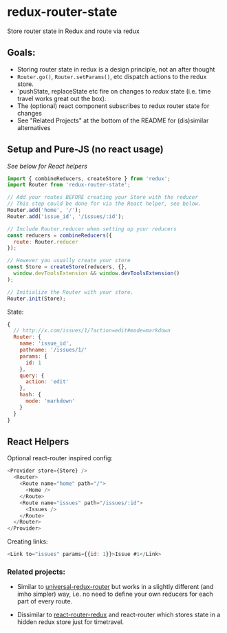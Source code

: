 # redux-router-state

Store router state in Redux and route via redux

## Goals:

* Storing router state in redux is a design principle, not an after thought
* `Router.go()`, `Router.setParams()`, etc dispatch actions to the redux store.
* `pushState, replaceState etc fire on changes to *redux* state (i.e. time travel works great out the box).
* The (optional) react <Router> component subscribes to redux router state for changes
* See "Related Projects" at the bottom of the README for (dis)similar alternatives

## Setup and Pure-JS (no react usage)

*See below for React helpers*

```js
import { combineReducers, createStore } from 'redux';
import Router from 'redux-router-state';

// Add your routes BEFORE creating your Store with the reducer
// This step could be done for via the React helper, see below.
Router.add('home', '/');
Router.add('issue_id', '/issues/:id');

// Include Router.reducer when setting up your reducers
const reducers = combineReducers({
  route: Router.reducer
});

// However you usually create your store
const Store = createStore(reducers, {},
  window.devToolsExtension && window.devToolsExtension()
);

// Initialize the Router with your store.
Router.init(Store);
```

State:

```js
{
  // http://x.com/issues/1/?action=edit#mode=markdown
  Router: {
    name: 'issue_id',
    pathname: '/issues/1/'
    params: {
      id: 1
    },
    query: {
      action: 'edit'
    },
    hash: {
      mode: 'markdown'
    }
  }
}
```

## React Helpers

Optional react-router inspired config:

```js
<Provider store={Store} />
  <Router>
    <Route name="home" path="/">
      <Home />
    </Route>
    <Route name="issues" path="/issues/:id">
      <Issues />
    </Route>
  </Router>
</Provider>
```

Creating links:

```js
<Link to="issues" params={{id: 1}}>Issue #1</Link>
```

### Related projects:

* Similar to [universal-redux-router](https://www.npmjs.com/package/universal-redux-router)
  but works in a slightly different (and imho simpler) way, i.e. no need to define your
  own reducers for each part of every route.

* Dissimilar to [react-router-redux](https://github.com/reactjs/react-router-redux) and
  react-router which stores state in a hidden redux store just for timetravel.
